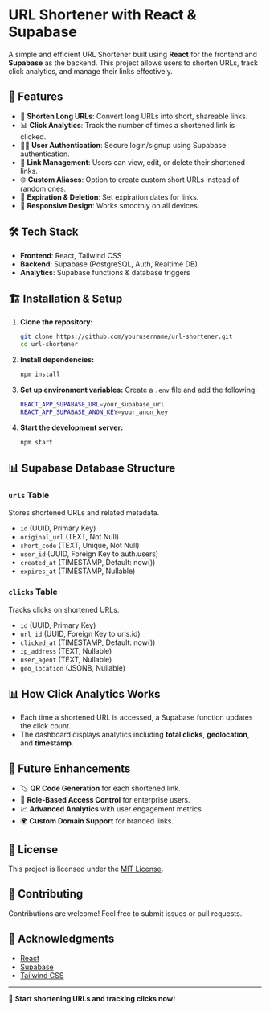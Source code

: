 # URL Shortener with React & Supabase

A simple and efficient URL Shortener built using **React** for the frontend and **Supabase** as the backend. This project allows users to shorten URLs, track click analytics, and manage their links effectively.

## 🚀 Features

- 🔗 **Shorten Long URLs**: Convert long URLs into short, shareable links.
- 📊 **Click Analytics**: Track the number of times a shortened link is clicked.
- 🧑‍💻 **User Authentication**: Secure login/signup using Supabase authentication.
- 📁 **Link Management**: Users can view, edit, or delete their shortened links.
- 🌐 **Custom Aliases**: Option to create custom short URLs instead of random ones.
- 📅 **Expiration & Deletion**: Set expiration dates for links.
- 📱 **Responsive Design**: Works smoothly on all devices.

## 🛠 Tech Stack

- **Frontend**: React, Tailwind CSS
- **Backend**: Supabase (PostgreSQL, Auth, Realtime DB)
- **Analytics**: Supabase functions & database triggers

## 🏗 Installation & Setup

1. **Clone the repository:**
   ```sh
   git clone https://github.com/yourusername/url-shortener.git
   cd url-shortener
   ```
2. **Install dependencies:**
   ```sh
   npm install
   ```
3. **Set up environment variables:**
   Create a `.env` file and add the following:
   ```sh
   REACT_APP_SUPABASE_URL=your_supabase_url
   REACT_APP_SUPABASE_ANON_KEY=your_anon_key
   ```
4. **Start the development server:**
   ```sh
   npm start
   ```

## 📊 Supabase Database Structure

### `urls` Table

Stores shortened URLs and related metadata.

- `id` (UUID, Primary Key)
- `original_url` (TEXT, Not Null)
- `short_code` (TEXT, Unique, Not Null)
- `user_id` (UUID, Foreign Key to auth.users)
- `created_at` (TIMESTAMP, Default: now())
- `expires_at` (TIMESTAMP, Nullable)

### `clicks` Table

Tracks clicks on shortened URLs.

- `id` (UUID, Primary Key)
- `url_id` (UUID, Foreign Key to urls.id)
- `clicked_at` (TIMESTAMP, Default: now())
- `ip_address` (TEXT, Nullable)
- `user_agent` (TEXT, Nullable)
- `geo_location` (JSONB, Nullable)

## 📊 How Click Analytics Works

- Each time a shortened URL is accessed, a Supabase function updates the click count.
- The dashboard displays analytics including **total clicks**, **geolocation**, and **timestamp**.

## 🔧 Future Enhancements

- 🏷️ **QR Code Generation** for each shortened link.
- 🔐 **Role-Based Access Control** for enterprise users.
- 📈 **Advanced Analytics** with user engagement metrics.
- 🌍 **Custom Domain Support** for branded links.

## 📜 License

This project is licensed under the [MIT License](LICENSE).

## 🤝 Contributing

Contributions are welcome! Feel free to submit issues or pull requests.

## 🌟 Acknowledgments

- [React](https://react.dev/)
- [Supabase](https://supabase.io/)
- [Tailwind CSS](https://tailwindcss.com/)

---

🚀 **Start shortening URLs and tracking clicks now!**
